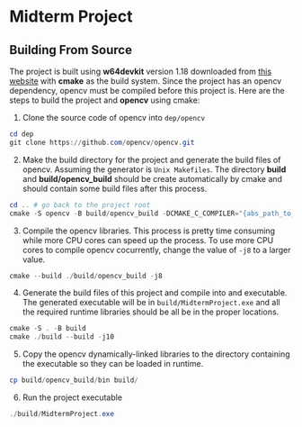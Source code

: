 # Midterm Project

## Building From Source

The project is built using __w64devkit__ version 1.18 downloaded from [this website](https://github.com/skeeto/w64devkit/releases/tag/v1.18.0) with __cmake__ as the build system. Since the project has an opencv dependency, opencv must be compiled before this project is. Here are the steps to build the project and __opencv__ using cmake:

1. Clone the source code of opencv into ```dep/opencv```
```powershell
cd dep
git clone https://github.com/opencv/opencv.git
```
2. Make the build directory for the project and generate the build files of opencv. Assuming the generator is ```Unix Makefiles```. The directory __build__ and __build/opencv_build__ should be create automatically by cmake and should contain some build files after this process.
```powershell
cd .. # go back to the project root
cmake -S opencv -B build/opencv_build -DCMAKE_C_COMPILER="{abs_path_to_gcc.exe}" -DCMAKE_CXX_COMPILER="{abs_path_to_g++.exe}" -G "MinGW Makefiles"
```
3. Compile the opencv libraries. This process is pretty time consuming while more CPU cores can speed up the process. To use more CPU cores to compile opencv cocurrently, change the value of ```-j8``` to a larger value.
```powershell
cmake --build ./build/opencv_build -j8
```
4. Generate the build files of this project and compile into and executable. The generated executable will be in ```build/MidtermProject.exe``` and all the required runtime libraries should be all be in the proper locations.
```powershell
cmake -S . -B build
cmake ./build --build -j10
```
5. Copy the opencv dynamically-linked libraries to the directory containing the executable so they can be loaded in runtime.
```powershell
cp build/opencv_build/bin build/
```
6. Run the project executable
```powershell
./build/MidtermProject.exe
```